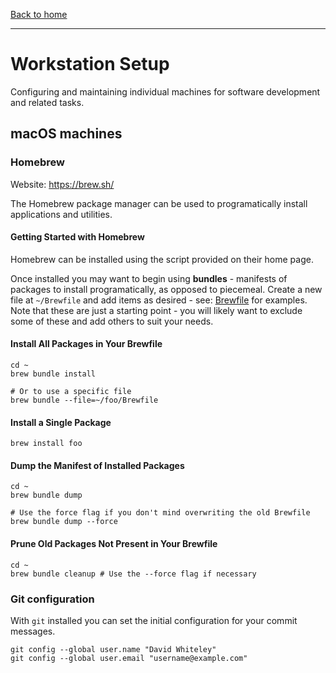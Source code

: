[Back to home](../README.md)

---

# Workstation Setup

Configuring and maintaining individual machines for software development and related tasks.

## macOS machines

### Homebrew

Website: https://brew.sh/

The Homebrew package manager can be used to programatically install applications and utilities.

#### Getting Started with Homebrew

Homebrew can be installed using the script provided on their home page.

Once installed you may want to begin using **bundles** - manifests of packages to install programatically, as opposed to piecemeal. Create a new file at `~/Brewfile` and add items as desired - see: [Brewfile](./Brewfile) for examples. Note that these are just a starting point - you will likely want to exclude some of these and add others to suit your needs.

#### Install All Packages in Your Brewfile

    cd ~
    brew bundle install
    
    # Or to use a specific file
    brew bundle --file=~/foo/Brewfile

#### Install a Single Package

    brew install foo

#### Dump the Manifest of Installed Packages

    cd ~
    brew bundle dump
    
    # Use the force flag if you don't mind overwriting the old Brewfile
    brew bundle dump --force

#### Prune Old Packages Not Present in Your Brewfile

    cd ~
    brew bundle cleanup # Use the --force flag if necessary

### Git configuration

With `git` installed you can set the initial configuration for your commit messages.

    git config --global user.name "David Whiteley"
    git config --global user.email "username@example.com"

